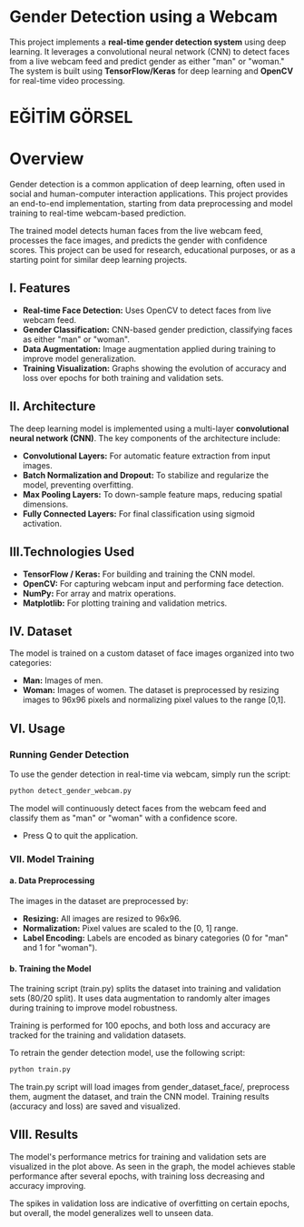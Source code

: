 
# Gender Detection using a Webcam

This project implements a **real-time gender detection system** using deep learning. It leverages a convolutional neural network (CNN) to detect faces from a live webcam feed and predict gender as either "man" or "woman." The system is built using **TensorFlow/Keras** for deep learning and **OpenCV** for real-time video processing.

# **EĞİTİM GÖRSEL**


# **Overview**
Gender detection is a common application of deep learning, often used in social and human-computer interaction applications. This project provides an end-to-end implementation, starting from data preprocessing and model training to real-time webcam-based prediction.

The trained model detects human faces from the live webcam feed, processes the face images, and predicts the gender with confidence scores. This project can be used for research, educational purposes, or as a starting point for similar deep learning projects.

## **I. Features**
- **Real-time Face Detection:** Uses OpenCV to detect faces from live webcam feed.
- **Gender Classification:** CNN-based gender prediction, classifying faces as either "man" or "woman".
- **Data Augmentation:** Image augmentation applied during training to improve model generalization.
- **Training Visualization:** Graphs showing the evolution of accuracy and loss over epochs for both training and validation sets.

## **II. Architecture**
The deep learning model is implemented using a multi-layer **convolutional neural network (CNN)**. The key components of the architecture include:

- **Convolutional Layers:** For automatic feature extraction from input images.
- **Batch Normalization and Dropout:** To stabilize and regularize the model, preventing overfitting.
- **Max Pooling Layers:** To down-sample feature maps, reducing spatial dimensions.
- **Fully Connected Layers:** For final classification using sigmoid activation.

## **III.Technologies Used**
- **TensorFlow / Keras:** For building and training the CNN model.
- **OpenCV:** For capturing webcam input and performing face detection.
- **NumPy:** For array and matrix operations.
- **Matplotlib:** For plotting training and validation metrics.

## **IV. Dataset**
The model is trained on a custom dataset of face images organized into two categories:
- **Man:** Images of men.
- **Woman:** Images of women.
The dataset is preprocessed by resizing images to 96x96 pixels and normalizing pixel values to the range [0,1].

## **VI. Usage**
### **Running Gender Detection**
To use the gender detection in real-time via webcam, simply run the script:
```python
python detect_gender_webcam.py
```
The model will continuously detect faces from the webcam feed and classify them as "man" or "woman" with a confidence score.
* Press Q to quit the application.

### **VII. Model Training**
#### **a. Data Preprocessing**
The images in the dataset are preprocessed by:
- **Resizing:** All images are resized to 96x96.
- **Normalization:** Pixel values are scaled to the [0, 1] range.
- **Label Encoding:** Labels are encoded as binary categories (0 for "man" and 1 for "woman").
#### **b. Training the Model**
The training script (train.py) splits the dataset into training and validation sets (80/20 split). It uses data augmentation to randomly alter images during training to improve model robustness.

Training is performed for 100 epochs, and both loss and accuracy are tracked for the training and validation datasets.

To retrain the gender detection model, use the following script:
```python
python train.py
```

The train.py script will load images from gender_dataset_face/, preprocess them, augment the dataset, and train the CNN model. Training results (accuracy and loss) are saved and visualized.

## **VIII. Results**
The model's performance metrics for training and validation sets are visualized in the plot above. As seen in the graph, the model achieves stable performance after several epochs, with training loss decreasing and accuracy improving.

The spikes in validation loss are indicative of overfitting on certain epochs, but overall, the model generalizes well to unseen data.
